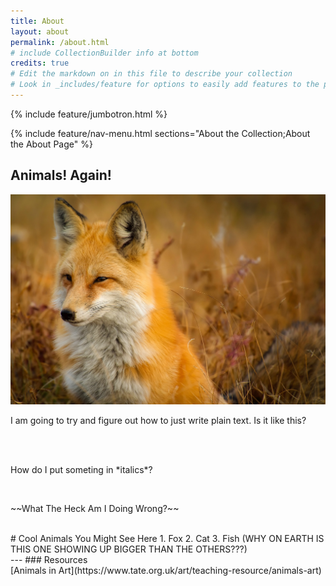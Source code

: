 ```yaml
---
title: About
layout: about
permalink: /about.html
# include CollectionBuilder info at bottom
credits: true
# Edit the markdown on in this file to describe your collection
# Look in _includes/feature for options to easily add features to the page
---
```


{% include feature/jumbotron.html %}

{% include feature/nav-menu.html sections="About the Collection;About the About Page" %}

## Animals! Again!
![Alt Text](https://github.com/jkcronin/animalsagain2/blob/1daf3b0ef39517088607e28ccbed88366bf6df35/objects/sleepyfox.jpg?raw=true)

<p>I am going to try and figure out how to just write plain text. Is it like this?</p>
<br>
<br>
<p>How do I put someting in *italics*?</p>
<br>
<p>~~What The Heck Am I Doing Wrong?~~</p>
<br>
# Cool Animals You Might See Here
1. Fox
2. Cat
3. Fish (WHY ON EARTH IS THIS ONE SHOWING UP BIGGER THAN THE OTHERS???)<br>
---
### Resources<br>
[Animals in Art](https://www.tate.org.uk/art/teaching-resource/animals-art)
